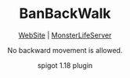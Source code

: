<h1 align="center">BanBackWalk</h1>

<p align="center">
    <a href="https://monster2408.com" target="_blank">WebSite</a> | 
    <a href="https://www.mlserver.xyz/" target="_blank">MonsterLifeServer</a>
</p>
<p align="center">No backward movement is allowed.</p>
<p align="center">spigot 1.18 plugin</p>